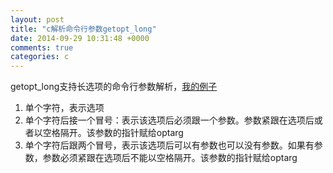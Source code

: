 ```yaml
---
layout: post
title: "c解析命令行参数getopt_long"
date: 2014-09-29 10:31:48 +0000
comments: true
categories: c
---
```


getopt_long支持长选项的命令行参数解析，[我的例子](https://github.com/zhangshy/Image/blob/master/src/image.cpp)     

1.    单个字符，表示选项
2.    单个字符后接一个冒号：表示该选项后必须跟一个参数。参数紧跟在选项后或者以空格隔开。该参数的指针赋给optarg
3.    单个字符后跟两个冒号，表示该选项后可以有参数也可以没有参数。如果有参数，参数必须紧跟在选项后不能以空格隔开。该参数的指针赋给optarg      

